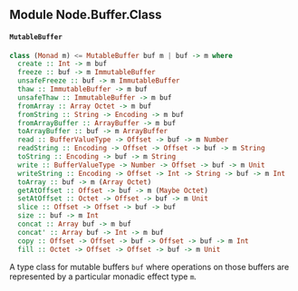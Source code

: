 ## Module Node.Buffer.Class

#### `MutableBuffer`

``` purescript
class (Monad m) <= MutableBuffer buf m | buf -> m where
  create :: Int -> m buf
  freeze :: buf -> m ImmutableBuffer
  unsafeFreeze :: buf -> m ImmutableBuffer
  thaw :: ImmutableBuffer -> m buf
  unsafeThaw :: ImmutableBuffer -> m buf
  fromArray :: Array Octet -> m buf
  fromString :: String -> Encoding -> m buf
  fromArrayBuffer :: ArrayBuffer -> m buf
  toArrayBuffer :: buf -> m ArrayBuffer
  read :: BufferValueType -> Offset -> buf -> m Number
  readString :: Encoding -> Offset -> Offset -> buf -> m String
  toString :: Encoding -> buf -> m String
  write :: BufferValueType -> Number -> Offset -> buf -> m Unit
  writeString :: Encoding -> Offset -> Int -> String -> buf -> m Int
  toArray :: buf -> m (Array Octet)
  getAtOffset :: Offset -> buf -> m (Maybe Octet)
  setAtOffset :: Octet -> Offset -> buf -> m Unit
  slice :: Offset -> Offset -> buf -> buf
  size :: buf -> m Int
  concat :: Array buf -> m buf
  concat' :: Array buf -> Int -> m buf
  copy :: Offset -> Offset -> buf -> Offset -> buf -> m Int
  fill :: Octet -> Offset -> Offset -> buf -> m Unit
```

A type class for mutable buffers `buf` where operations on those buffers are
represented by a particular monadic effect type `m`.


